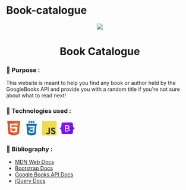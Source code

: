 # Book-catalogue

<div id="header" align="center">
  <img src="https://i.giphy.com/media/v1.Y2lkPTc5MGI3NjExaDBueTY0MzhrcXp1bGM4c3NzMDFieGFueHd1aXNoZjR4cGIxZ2NkYiZlcD12MV9pbnRlcm5hbF9naWZfYnlfaWQmY3Q9cw/XSmHWLpvdycR6xukzC/giphy.gif" width="100"/>
  <h1>Book Catalogue</h1>
</div>

### :closed_book: Purpose : 
This website is meant to help you find any book or author held by the GoogleBooks API and provide you with a random title if you're not sure about what to read next!

### :green_book: Technologies used :
<div>
  <img src="https://github.com/devicons/devicon/blob/master/icons/html5/html5-original.svg" title="HTML5" alt="HTML" width="40" height="40"/>&nbsp;
  <img src="https://github.com/devicons/devicon/blob/master/icons/css3/css3-plain-wordmark.svg"  title="CSS3" alt="CSS" width="40" height="40"/>&nbsp;
  <img src="https://github.com/devicons/devicon/blob/master/icons/javascript/javascript-original.svg" title="JavaScript" alt="JavaScript" width="40" height="40"/>&nbsp;
  <img src="https://github.com/devicons/devicon/blob/master/icons/bootstrap/bootstrap-original.svg" title="Bootstrap" alt="Bootstrap" width="40" height="40"/>&nbsp;
</div>


### :blue_book: Bibliography : 
- [MDN Web Docs](https://developer.mozilla.org/en-US/)
- [Bootstrap Docs](https://getbootstrap.com/docs/5.3/getting-started/introduction/)
- [Google Books API Docs](https://developers.google.com/books)
- [jQuery Docs](https://api.jquery.com/)

